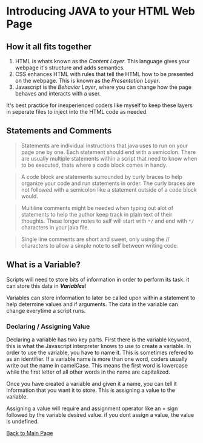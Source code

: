 # Introducing JAVA to your HTML Web Page

## How it all fits together
1. HTML is whats known as the *Content Layer*. This language gives your webpage it's structure and adds semantics.
1. CSS enhances HTML with rules that tell the HTML how to be presented on the webpage.  This is known as the *Presentation Layer*.
1. Javascript is the *Behavior Layer*, where you can change how the page behaves and interacts with a user.

It's best practice for inexperienced coders like myself to keep these layers in seperate files to inject into the HTML code as needed.

## Statements and Comments
> Statements are individual instructions that java uses to run on your page one by one.  Each statement should end with a semicolon.  There are usually multiple statements within a script that need to know when to be executed, thats where a code block comes in handy.

> A code block are statements surrounded by curly braces to help organize your code and run statements in order.  The curly braces are not followed with a semicolon like a statement outside of a code block would.

> Multiline comments might be needed when typing out alot of statements to help the author keep track in plain text of their thoughts.  These longer notes to self will start with `*/` and end with `*/` characters in your java file.

> Single line comments are short and sweet, only using the // characters to allow a simple note to self between writing code.

## What is a Variable?

Scripts will need to store bits of information in order to perform its task.  it can store this data in ***Variables***!

Variables can store information to later be called upon within a statement to help determine values and if arguments. The data in the variable can change everytime a script runs.

### Declaring / Assigning Value
Declaring a variable has two key parts.  First there is the variable keyword, this is what the Javascript interpreter knows to use to create a variable. 
In order to use the variable, you have to name it.  This is sometimes refered to as an identifier.  If a variable name is more than one word, coders usually write out the name in camelCase.  This means the first word is lowercase while the first letter of all other words in the name are capitalized.

Once you have created a variable and given it a name, you can tell it information that you want it to store.  This is assigning a value to the variable.

Assigning a value will require and assignment operator like an = sign followed by the variable desired value.  if you dont assign a value, the value is undefined.

[Back to Main Page](../README.md)